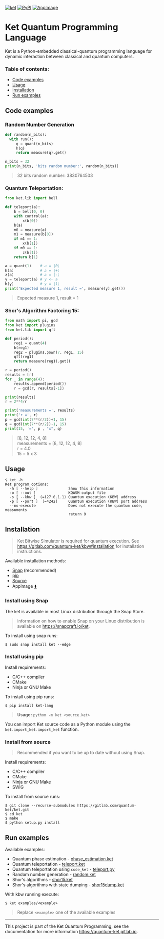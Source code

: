 [![ket](https://snapcraft.io//ket/badge.svg)](https://snapcraft.io/ket)
[![PyPI](https://img.shields.io/pypi/v/ket-lang.svg)](https://pypi.org/project/ket-lang/)
[![AppImage](https://gitlab.com/quantum-ket/ket/badges/master/pipeline.svg)](https://gitlab.com/quantum-ket/ket/-/jobs)

# Ket Quantum Programming Language

Ket is a Python-embedded classical-quantum programming language for dynamic
interaction between classical and quantum computers.

### Table of contents:

* [Code examples](#code-examples)
* [Usage](#usage)
* [Installation](#installation)
* [Run examples](#run-examples)


## Code examples

### Random Number Generation

```python
def random(n_bits):
  with run():
     q = quant(n_bits)
     h(q)
     return measure(q).get()

n_bits = 32
print(n_bits, 'bits random number:', random(n_bits))
```

> 32 bits random number: 3830764503

### Quantum Teleportation:

```python
from ket.lib import bell

def teleport(a):
    b = bell(0, 0)
    with control(a):
        x(b[0])
    h(a)
    m0 = measure(a)
    m1 = measure(b[0])
    if m1 == 1:
        x(b[1])
    if m0 == 1:
        z(b[1])
    return b[1]

a = quant(1)    # a = |0⟩
h(a)            # a = |+⟩ 
z(a)            # a = |-⟩
y = teleport(a) # y <- a
h(y)            # y = |1⟩
print('Expected measure 1, result =', measure(y).get())
```

> Expected measure 1, result = 1

### Shor's Algorithm Factoring 15:

```python
from math import pi, gcd
from ket import plugins
from ket.lib import qft

def period():
    reg1 = quant(4)
    h(reg1)
    reg2 = plugins.pown(7, reg1, 15)
    qft(reg1)
    return measure(reg1).get()

r = period()
results = [r]
for _ in range(4):
    results.append(period())
    r = gcd(r, results[-1])

print(results)
r = 2**4/r

print('measurements =', results)
print('r =', r)
p = gcd(int(7**(r/2))+1, 15)
q = gcd(int(7**(r/2))-1, 15)
print(15, '=', p , "x", q)
```

> [8, 12, 12, 4, 8]\
> measurements = [8, 12, 12, 4, 8]\
> r = 4.0\
> 15 = 5 x 3

## Usage 

```console
$ ket -h
Ket program options:
  -h [ --help ]              Show this information
  -o [ --out ]               KQASM output file
  -s [ --kbw ]  (=127.0.1.1) Quantum execution (KBW) address
  -p [ --port ]  (=4242)     Quantum execution (KBW) port address
  --no-execute               Does not execute the quantum code, measuments 
                             return 0
```

## Installation

> Ket Bitwise Simulator is required for quantum execution. See
> https://gitlab.com/quantum-ket/kbw#installation for installation instructions.

Available installation methods:

* [Snap](#install-using-snap) (recommended)
* [pip](#install-using-pip)
* [Source](#install-from-source)
* AppImage [:arrow_down:](https://gitlab.com/quantum-ket/ket/-/jobs/artifacts/master/download?job=appimage)

### Install using Snap

The ket is available in most Linux distribution through the Snap Store.

>Information on how to enable Snap on your Linux distribution is available on
>https://snapcraft.io/ket.

To install using snap runs:

```console
$ sudo snap install ket --edge
```

### Install using pip

Install requirements:

* C/C++ compiler
* CMake
* Ninja or GNU Make

To install using pip runs:

```console
$ pip install ket-lang
```

> **Usage:** `python -m ket <source.ket>`

You can import Ket source code as a Python module using the `ket.import_ket.import_ket` function.

### Install from source 

> Recommended if you want to be up to date without using Snap.

Install requirements:

* C/C++ compiler
* CMake
* Ninja or GNU Make
* SWIG

To install from source runs:

```console
$ git clone --recurse-submodules https://gitlab.com/quantum-ket/ket.git
$ cd ket
$ make
$ python setup.py install
```

## Run examples

Available examples:

* Quantum phase estimation - [phase_estimation.ket](examples/phase_estimation.ket)
* Quantum teleportation - [teleport.ket](examples/teleport.ket)
* Quantum teleportation using `code_ket` - [teleport.py](examples/teleport.py)
* Random number generation - [random.ket](examples/random.ket)
* Shor's algorithms - [shor15.ket](examples/shor15.ket)
* Shor's algorithms with state dumping - [shor15dump.ket](examples/shor15dump.ket)

With kbw running execute:

```console
$ ket examples/<example>
```

> Replace `<example>` one of the available examples

-----------

This project is part of the Ket Quantum Programming, see the documentation for
more information https://quantum-ket.gitlab.io.
